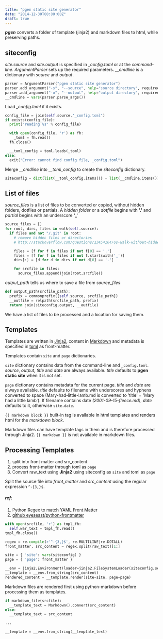 ```yaml
---
title: "pgen static site generator"
date: "2014-12-30T00:00:00Z"
draft: true
---
```


**_pgen_** converts a folder of template (jinja2) and markdown files to
html, while preserving paths.

<!--more-->

siteconfig
----------

_site.source_ and _site.output_ is specified in *_config.toml* or at the
*command-line*. _ArgumentParser_ sets up the required parameters.
*__cmdline* is a dictionary with _source_ and _output_.

``` python
parser = ArgumentParser("pgen static site generator")
parser.add_argument("-s", "--source", help="source directory", required=True)
parser.add_argument("-o", "--output", help="output directory", required=True)
__cmdline = vars(parser.parse_args())
```

Load *_config.toml* if it exists.

``` python
config_file = join(self.source,'_config.toml')
if exists(config_file):
  print("reading %s" % config_file)

  with open(config_file, 'r') as fh:
    _toml = fh.read()
  fh.close()

  __toml_config = toml.loads(_toml)
else:
  exit("Error: cannot find config file, _config.toml")
```

Merge *__cmdline* into *__toml_config* to create the _siteconfig_
dictionary.

``` python
siteconfig = dict(list(__toml_config.items()) + list(__cmdline.items()))
```

List of files
-------------

_source_files_ is a list of files to be converted or copied, without
hidden folders, dotfiles or partials. A *hidden folder* or a *dotfile*
begins with **'.'** and *partial* begins with an underscore **'\_'**

``` python
source_files = []
for root, dirs, files in walk(self.source):
  if files and not "/.git" in root:
    # remove hidden files or directories
    # http://stackoverflow.com/questions/13454164/os-walk-without-hidden-folders

    files = [f for f in files if not f[0] == '.']
    files = [f for f in files if not f.startswith('_')]
    dirs[:] = [d for d in dirs if not d[0] == '.']

    for srcfile in files:
      source_files.append(join(root,srcfile))
```

_output_path_ tells us where to save a file from _source_files_

``` python
def output_path(srcfile_path):
  prefix = commonprefix([self.source, srcfile_path])
  __outfile = relpath(srcfile_path, prefix)
  return join(siteconfig.output, __outfile)
```

We have a list of files to be processed and a location for saving them.

Templates
---------

Templates are written in [Jinja2](http://jinja.pocoo.org/docs/), content
in [Markdown](http://pythonhosted.org//Markdown/) and metadata is
specified in [toml](https://github.com/toml-lang/toml) as front-matter.

Templates contain `site` and `page` dictionaries.

`site` dictionary contains data from the command-line and
`_config.toml`. *source*, *output*, *title* and *date* are always
available. *title* defaults to **pgen static site** when it is not set.

`page` dictionary contains metadata for the current page. *title* and
*date* are always available. *title* defaults to filename with
underscores and hyphens converted to space (Mary-had-little-lamb.md is
converted to 'title' = 'Mary had a little lamb'). If filename contains
date *(2001-09-15-fleece.md)*, *date* defaults to it, otherwise
`site.date`.

`{{ markdown block }}` built-in tag is available in html templates and
renders html for the *markdown block*.

Markdown files can have template tags in them and is therefore processed
through Jinja2. `{{ markdown }}` is not available in markdown files.

Processing Templates
--------------------

1.  split into front matter and src\_content
2.  process front-matter through toml as `page`
3.  Convert raw\_text using **Jinja2** using siteconfig as `site` and
    toml as `page`

Split the source file into _front_matter_ and _src_content_ using the
regular expression `^-{3,}$`.

##### ref:

1.  [Python Regex to match YAML Front
    Matter](http://stackoverflow.com/questions/9756392/python-regex-to-match-yaml-front-matter)
2.  [github
    eyeseast/python-frontmatter](https://github.com/eyeseast/python-frontmatter)

``` python
with open(srcfile, 'r') as tmpl_fh:
  self.war_text = tmpl_fh.read()
tmpl_fh.close()

regex = re.compile(r'^-{3,}$', re.MULTILINE|re.DOTALL)
front_matter, src_content = regex.split(raw_text)[1:]

site = { 'site': vars(siteconfig) }
page = { 'page': front_matter }

__env = jinja2.Environment(loader=jinja2.FileSystemLoader(siteconfig.source))
__template = __env.from_string(src_content)
rendered_content = __template.render(site=site, page=page)
```

Markdown files are rendered first using python-markdown before
processing them as templates.

``` python
if markdown_file(srcfile):
  __template_text = Markdown().convert(src_content)
else:
  __template_text = src_content

...

__template = __env.from_string(__template_text)
```
